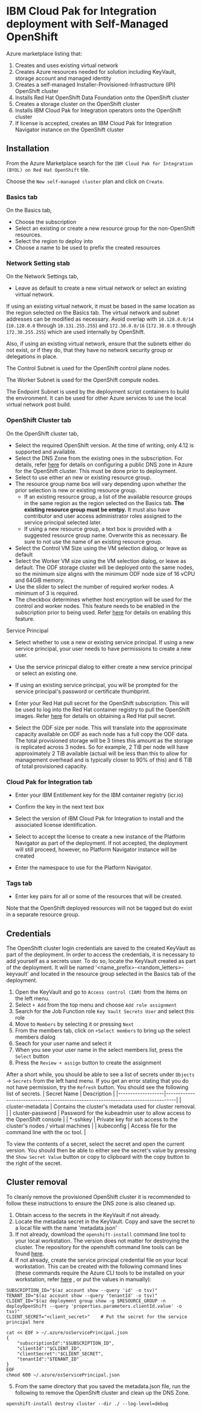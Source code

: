 # IBM Cloud Pak for Integration deployment with Self-Managed OpenShift

Azure marketplace listing that: 
1. Creates and uses existing virtual network
2. Creates Azure resources needed for solution including KeyVault, storage account and managed identity
3. Creates a self-managed Installer-Provisioned-Infrastructure (IPI) OpenShift cluster
4. Installs Red Hat OpenShift Data Foundation onto the OpenShift cluster 
5. Creates a storage cluster on the OpenShift cluster
6. Installs IBM Cloud Pak for Integration operators onto the OpenShift cluster
7. If license is accepted, creates an IBM Cloud Pak for Integration Navigator instance on the OpenShift cluster

## Installation

From the Azure Marketplace search for the `IBM Cloud Pak for Integration (BYOL) on Red Hat OpenShift` tile.

Choose the `New self-managed cluster` plan and click on `Create`.

### Basics tab

On the Basics tab,
- Choose the subscription
- Select an existing or create a new resource group for the non-OpenShift resources.
- Select the region to deploy into
- Choose a name to be used to prefix the created resources

### Network Setting stab

On the Network Settings tab,
- Leave as default to create a new virtual network or select an existing virtual network. 

If using an existing virtual network, it must be based in the same location as the region selected on the Basics tab. The virtual network and subnet addresses can be modified as necessary. Avoid overlap with `10.128.0.0/14` (`10.128.0.0` through `10.131.255.255`) and `172.30.0.0/16` (`172.30.0.0` through `172.30.255.255`) which are used internally by OpenShift.

Also, if using an existing virtual network, ensure that the subnets either do not exist, or if they do, that they have no network security group or delegations in place.

The Control Subnet is used for the OpenShift control plane nodes. 

The Worker Subnet is used for the OpenShift compute nodes.

The Endpoint Subnet is used by the deployment script containers to build the environment. It can be used for other Azure services to use the local virtual network post build.

### OpenShift Cluster tab

On the OpenShift cluster tab, 
- Select the required OpenShift version. At the time of writing, only 4.12 is supported and available.
- Select the DNS Zone from the existing ones in the subscription. For details, refer [here](https://docs.openshift.com/container-platform/4.12/installing/installing_azure/installing-azure-account.html#installation-azure-network-config_installing-azure-account) for details on configuring a public DNS zone in Azure for the OpenShift cluster. This must be done prior to deployment.
- Select to use either an new or existing resource group.
- The resource group name box will vary depending upon whether the prior selection is new or existing resource group. 
    - If an existing resource group, a list of the available resource groups in the same region as the region selected on the Basics tab. **The existing resource group must be emtpy.** It must also have contributor and user access administrator roles assigned to the service principal selected later. 
    - If using a new resource group, a text box is provided with a suggested resource group name. Overwrite this as necessary. Be sure to not use the name of an existing resource group.
- Select the Control VM Size using the VM selection dialog, or leave as default
- Select the Worker VM size using the VM selection dialog, or leave as default. The ODF storage cluster will be deployed onto the same nodes, so the minimum size aligns with the minimum ODF node size of 16 vCPU and 64GiB memory.
- Use the slider to select the number of required worker nodes. A minimum of 3 is required.
- The checkbox determines whether host encryption will be used for the control and worker nodes. This feature needs to be enabled in the subscription prior to being used. Refer [here](https://learn.microsoft.com/en-us/azure/virtual-machines/disks-enable-host-based-encryption-portal?tabs=azure-cli) for details on enabling this feature.

Service Principal
- Select whether to use a new or existing service principal. If using a new service principal, your user needs to have permissions to create a new user.
- Use the service prinicpal dialog to either create a new service principal or select an existing one.
- If using an existing service principal, you will be prompted for the service principal's password or certificate thumbprint.

- Enter your Red Hat pull secret for the OpenShift subscription. This will be used to log into the Red Hat container registry to pull the OpenShift images. Refer [here](https://access.redhat.com/documentation/en-us/openshift_cluster_manager/2023/html/managing_clusters/assembly-managing-clusters#downloading_and_updating_pull_secrets) for details on obtaining a Red Hat pull secret.

- Select the ODF size per node. This will translate into the approximate capacity available on ODF as each node has a full copy the ODF data. The total provisioned storage will be 3 times this amount as the storage is replicated across 3 nodes. So for example, 2 TiB per node will have approximately 2 TiB available (actual will be less than this to allow for management overhead and is typically closer to 90% of this) and 6 TiB of total provisioned capacity.

### Cloud Pak for Integration tab

- Enter your IBM Entitlement key for the IBM container registry (icr.io) 
- Confirm the key in the next text box

- Select the version of IBM Cloud Pak for Integration to install and the associated license identification.
- Select to accept the license to create a new instance of the Platform Navigator as part of the deployment. If not accepted, the deployment will still proceed, however, no Platform Navigator instance will be created
- Enter the namespace to use for the Platform Navigator.

### Tags tab

- Enter key pairs for all or some of the resources that will be created.

Note that the OpenShift deployed resources will not be tagged but do exist in a separate resource group.

## Credentials

The OpenShift cluster login credentials are saved to the created KeyVault as part of the deployment. In order to access the credentials, it is necessary to add yourself as a secrets user. To do so, locate the KeyVault created as part of the deployment. It will be named '<name_prefix>-<random_letters>-keyvault' and located in the resource group selected in the Basics tab of the deployment. 

1. Open the KeyVault and go to `Access control (IAM)` from the items on the left menu.
2. Select `+ Add` from the top menu and choose `Add role assignment`
3. Search for the Job Function role `Key Vault Secrets User` and select this role
4. Move to `Members` by selecting it or pressing `Next`
5. From the members tab, click on `+Select members` to bring up the select members dialog
6. Seach for your user name and select it
7. When you see your user name in the select members list, press the `Select` button
8. Press the `Review + assign` button to create the assignment

After a short while, you should be able to see a list of secrets under `Objects` -> `Secrets` from the left hand menu. If you get an error stating that you do not have permission, try the `Refresh` button. You should see the following list of secrets.
|  Secret Name      | Description                                                                      |
|-------------------|----------------------------------------------------------------------------------|
| cluster-metadata  | Contains the cluster's metadata used for cluster removal. |
| cluster-password  | Password for the kubeadmin user to allow access to the OpenShift console |
| *-sshkey          | Private key for ssh access to the cluster's nodes / virtual machines |
| kubeconfig        | Access file for the command line with the oc tool. |

To view the contents of a secret, select the secret and open the current version. You should then be able to either see the secret's value by pressing the `Show Secret Value` button or copy to clipboard with the copy button to the right of the secret.

## Cluster removal

To cleanly remove the provisioned OpenShift cluster it is recommended to follow these instructions to ensure the DNS zone is also cleaned up.

1. Obtain access to the secrets in the KeyVault if not already.
2. Locate the metadata secret in the KeyVault. Copy and save the secret to a local file with the name 'metadata.json'
3. If not already, download the `openshift-install` command line tool to your local workstation. The version does not matter for destroying the cluster. The repository for the openshift command line tools can be found [here](https://mirror.openshift.com/pub/openshift-v4). 
4. If not already, create the service principal credential file on your local workstation. This can be created with the following command lines (these commands require the Azure CLI tools to be installed on your workstation, refer [here](https://learn.microsoft.com/en-us/cli/azure/install-azure-cli) , or put the values in manually):
```shell
SUBSCRIPTION_ID="$(az account show --query 'id' -o tsv)"
TENANT_ID="$(az account show --query 'tenantId' -o tsv)"
CLIENT_ID="$(az deployment group show -g $RESOURCE_GROUP -n deployOpenShift --query 'properties.parameters.clientId.value' -o tsv)"
CLIENT_SECRET="<client_secret>"    # Put the secret for the service principal here

cat << EOF > ~/.azure/osServicePrincipal.json
{
    "subscriptionId":"$SUBSCRIPTION_ID",
    "clientId":"$CLIENT_ID",    
    "clientSecret":"$CLIENT_SECRET",
    "tenantId":"$TENANT_ID"
}
EOF
chmod 600 ~/.azure/osServicePrincipal.json
```
5. From the same directory that you saved the metadata.json file, run the following to remove the OpenShift cluster and clean up the DNS Zone.
```shell
openshift-install destroy cluster --dir ./ --log-level=debug
```